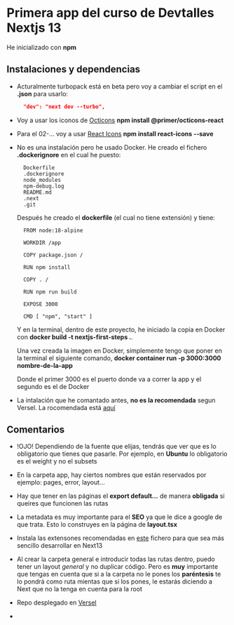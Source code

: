 # Primera app del curso de Devtalles Nextjs 13

He inicializado con **npm**

## Instalaciones y dependencias

- Acturalmente turbopack está en beta pero voy a cambiar el script en el **.json** para usarlo:

  ```json
    "dev": "next dev --turbo",
  ```

- Voy a usar los iconos de [Octicons](https://primer.style/design/foundations/icons) **npm install @primer/octicons-react**

- Para el 02-... voy a usar [React Icons](https://react-icons.github.io/react-icons/) **npm install react-icons --save**

- No es una instalación pero he usado Docker. He creado el fichero **.dockerignore** en el cual he puesto:
  
  ```
    Dockerfile
    .dockerignore
    node_modules
    npm-debug.log
    README.md
    .next
    .git
  ```
  Después he creado el **dockerfile** (el cual no tiene extensión) y tiene: 

  ```
    FROM node:18-alpine

    WORKDIR /app

    COPY package.json /

    RUN npm install

    COPY . /

    RUN npm run build

    EXPOSE 3000

    CMD [ "npm", "start" ]
  ```

  Y en la terminal, dentro de este proyecto, he iniciado la copia en Docker con **docker build -t nextjs-first-steps .**.

  Una vez creada la imagen en Docker, simplemente tengo que poner en la terminal el siguiente comando, **docker container run -p 3000:3000 nombre-de-la-app**

  Donde el primer 3000 es el puerto donde va a correr la app y el segundo es el de Docker

- La intalación que he comantado antes, **no es la recomendada** segun Versel. La rocomendada está [aquí](https://nextjs.org/docs/pages/building-your-application/deploying#docker-image)

## Comentarios

- !OJO! Dependiendo de la fuente que elijas, tendrás que ver que es lo obligatorio que tienes que pasarle. Por ejemplo, en **Ubuntu** lo obligatorio es el weight y no el subsets

- En la carpeta app, hay ciertos nombres que están reservados por ejemplo: pages, error, layout...

- Hay que tener en las páginas el **export default...** de manera **obligada** si queires que funcionen las rutas

- La metadata es muy importante para el **SEO** ya que le dice a google de que trata. Esto lo construyes en la página de **layout.tsx**

- Instala las extensones recomendadas en [este](https://gist.github.com/klerith/2d46749155918952b593e952dc7cf5c8) fichero para que sea más sencillo desarrollar en Next13

- Al crear la carpeta general e introducir todas las rutas dentro, puedo tener un layout _general_ y no duplicar código. Pero es **muy** importante que tengas en cuenta que si a la carpeta no le pones los **paréntesis** te lo pondrá como ruta mientas que si los pones, le estarás diciendo a Next que no la tenga en cuenta para la root

- Repo desplegado en [Versel](https://vercel.com)

- 
